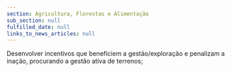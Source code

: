 ```yaml
---
section: Agricultura, Florestas e Alimentação
sub_section: null
fulfilled_date: null
links_to_news_articles: null
---
```


Desenvolver incentivos que beneficiem a gestão/exploração e penalizam a inação, procurando a gestão ativa de terrenos;